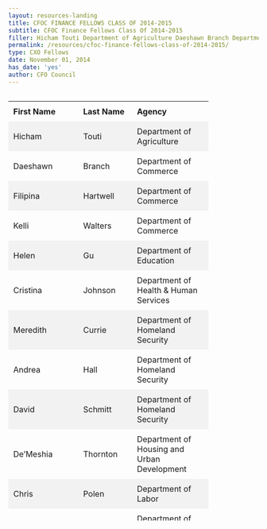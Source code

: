 ```yaml
---
layout: resources-landing
title: CFOC FINANCE FELLOWS CLASS OF 2014-2015
subtitle: CFOC Finance Fellows Class Of 2014-2015
filler: Hicham Touti Department of Agriculture Daeshawn Branch Department of Commerce Filipina Hartwell Department of Commerce Kelli Walters Department of Commerce Helen Gu
permalink: /resources/cfoc-finance-fellows-class-of-2014-2015/
type: CXO Fellows
date: November 01, 2014
has_date: 'yes'
author: CFO Council 
---
```


<div style="line-height: 1.8em;margin-bottom: 80px; display: block;">

<style type="text/css">
        			table {
        			    width: 80%;
                        margin-bottom: 20px;
                        max-width: 100%;
                        background-color: transparent;
                        border-collapse: collapse;
                        border-spacing: 0;
                    }
        	
                 
                    tr:nth-child(even) {background-color: #f2f2f2;}
        
        th, td {
          padding: 10px;
          text-align: left;
        }
 </style>
        		
<div style="overflow-x:auto;">
<div >
<table style="height: 845px;" border="0" width="653" cellspacing="5" cellpadding="5">
        <tr>
            <th>First Name</th>
            <th>Last Name</th>
            <th>Agency</th>
        </tr>
<tr>
<td>Hicham</td>
<td>Touti</td>
<td>Department of Agriculture</td>
</tr>
<tr>
<td>Daeshawn</td>
<td>Branch</td>
<td>Department of Commerce</td>
</tr>
<tr>
<td>Filipina</td>
<td>Hartwell</td>
<td>Department of Commerce</td>
</tr>
<tr>
<td>Kelli</td>
<td>Walters</td>
<td>Department of Commerce</td>
</tr>
<tr>
<td>Helen</td>
<td>Gu</td>
<td>Department of Education</td>
</tr>
<tr>
<td>Cristina</td>
<td>Johnson</td>
<td>Department of Health &amp; Human Services</td>
</tr>
<tr>
<td>Meredith</td>
<td>Currie</td>
<td>Department of Homeland Security</td>
</tr>
<tr>
<td>Andrea</td>
<td>Hall</td>
<td>Department of Homeland Security</td>
</tr>
<tr>
<td>David</td>
<td>Schmitt</td>
<td>Department of Homeland Security</td>
</tr>
<tr>
<td>De’Meshia</td>
<td>Thornton</td>
<td>Department of Housing and Urban Development</td>
</tr>
<tr>
<td>Chris</td>
<td>Polen</td>
<td>Department of Labor</td>
</tr>
<tr>
<td>Natalie</td>
<td>Rico</td>
<td>Department of Labor</td>
</tr>
<tr>
<td>Margarita</td>
<td>Williams</td>
<td>Department of the Treasury</td>
</tr>
<tr>
<td>Jose</td>
<td>Genuino</td>
<td>Department of Veterans Affairs</td>
</tr>
<tr>
<td>Steven</td>
<td>Erickson</td>
<td>Environmental Protection Agency</td>
</tr>
<tr>
<td>Anthony</td>
<td>Timpanaro</td>
<td>International Developmemt Agency</td>
</tr>
<tr>
<td>Nicholas</td>
<td>Domingues</td>
<td>National Institutes of Health</td>
</tr>
<tr>
<td>Hillary</td>
<td>Hopper</td>
<td>National Oceanic and Atmospheric Administration</td>
</tr>
<tr>
<td>Alexander</td>
<td>Balkin</td>
<td>Nuclear Regulatory Commission</td>
</tr>
<tr>
<td>Rachel</td>
<td>Boyer</td>
<td>Nuclear Regulatory Commission</td>
</tr>
<tr>
<td>Carlyleamaryllis</td>
<td>Nelson-Wilson</td>
<td>Nuclear Regulatory Commission</td>
</tr>
<tr>
<td>Karen</td>
<td>Carroll</td>
<td>Social Security Administration</td>
</tr>
<tr>
<td>Bruce</td>
<td>Lutz</td>
<td>Social Security Administration</td>
</tr>
<tr>
<td>Patricia</td>
<td>Monreal-Polk</td>
<td>Social Security Administration</td>
</tr>
<tr>
<td>Shenika</td>
<td>Smith</td>
<td>Social Security Administration</td>
</tr>
<tr>
<td>Viktoria</td>
<td>Wooten</td>
<td>United States Coast Guard</td>
</tr>
<tr>
<td>Morgan</td>
<td>Greene</td>
<td>United States Navy</td>
</tr>

</table>
</div>
</div>
		</div>
